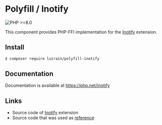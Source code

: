 # Polyfill / Inotify

![PHP >=8.0](https://img.shields.io/badge/PHP->=8.0-777bb3.svg?style=flat)

This component provides PHP-FFI implementation for the [Inotify](https://www.php.net/inotify) extension.

## Install

```bash
$ composer require luzrain/polyfill-inotify
```

## Documentation

Documentation is available at https://php.net/inotify

## Links

- Source code of [Inotify](https://github.com/arnaud-lb/php-inotify) extension
- Source code that was used as [reference](https://github.com/arnaud-lb/php-inotify-ffi)
